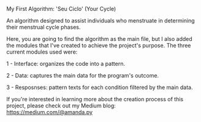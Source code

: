My First Algorithm: 'Seu Ciclo' (Your Cycle)

An algorithm designed to assist individuals who menstruate in determining their menstrual cycle phases. 

Here, you are going to find the algorithm as the main file, but I also added the modules that I've created to achieve the project's purpose.
The three current modules used were:

1 - Interface: organizes the code into a pattern.

2 - Data: captures the main data for the program's outcome.

3 - Resposnses: pattern texts for each condition filtered by the main data.

If you're interested in learning more about the creation process of this project, please check out my Medium blog:
https://medium.com/@amanda.py
